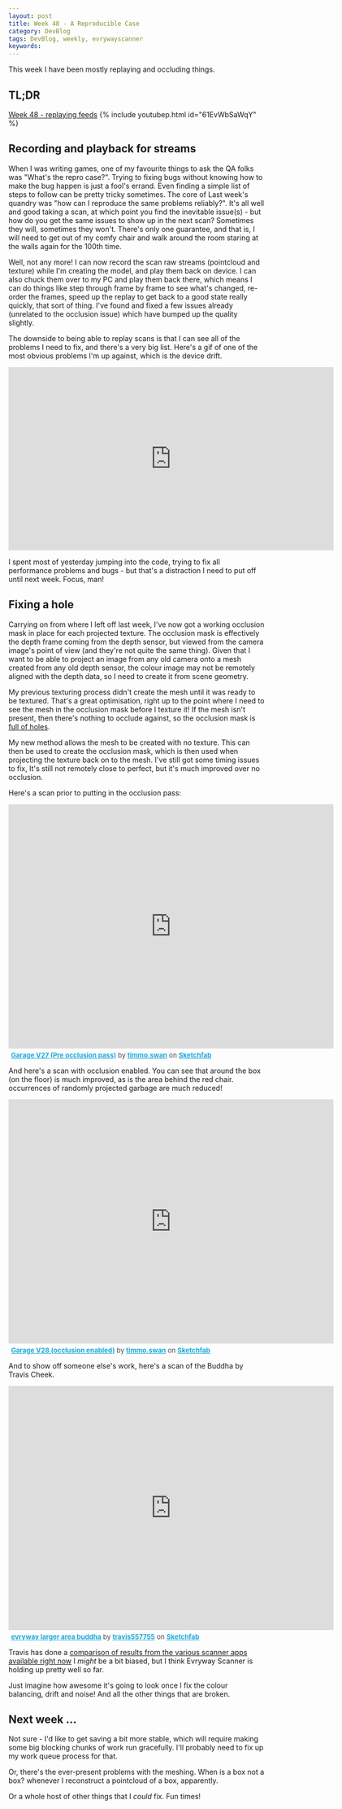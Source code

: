 ```yaml
---
layout: post
title: Week 48 - A Reproducible Case
category: DevBlog
tags: DevBlog, weekly, evrywayscanner
keywords: 
---
```


This week I have been mostly replaying and occluding things.

## TL;DR

[Week 48 - replaying feeds](https://youtu.be/61EvWbSaWqY)
{% include youtubep.html id="61EvWbSaWqY" %}




## Recording and playback for streams

When I was writing games, one of my favourite things to ask the QA folks was "What's the repro case?".
Trying to fixing bugs without knowing how to make the bug happen is just a fool's errand. Even finding
a simple list of steps to follow can be pretty tricky sometimes. The core of  Last week's quandry was
"how can I reproduce the same problems reliably?". It's all well and good
taking a scan, at which point you find the inevitable issue(s) - but how do you get the same issues
to show up in the next scan? Sometimes they will, sometimes they won't. There's only one guarantee, and
that is, I will need to get out of my comfy chair and walk around the room staring at the walls again for
the 100th time.

Well, not any more! I can now record the scan raw streams (pointcloud and texture) while I'm creating the model,
and play them back on device. I can also chuck them over to my PC and play them back there, which means
I can do things like step through frame by frame to see what's changed, re-order the frames, speed up the replay
to get back to a good state really quickly, that sort of thing. I've found and fixed a few issues already
(unrelated to the occlusion issue) which have bumped up the quality slightly.

The downside to being able to replay scans is that I can see all of the problems I need to fix, and there's
a very big list. Here's a gif of one of the most obvious problems I'm up against, which is the device drift.

<iframe src='https://gfycat.com/ifr/BasicGiantBull' frameborder='0' scrolling='no' width='640' height='360' allowfullscreen></iframe>

I spent most of yesterday jumping into the code, trying to fix all performance problems and
bugs - but that's a distraction I need to put off until next week. Focus, man!


## Fixing a hole

Carrying on from where I left off last week, I've now got a working occlusion mask in place for each projected
texture. The occlusion mask is effectively the depth frame coming from the depth sensor, but viewed from the
camera image's point of view (and they're not quite the same thing). Given that I want to be able to project
an image from any old camera onto a mesh created from any old depth sensor, the colour image may not be
remotely aligned with the depth data, so I need to create it from scene geometry.

My previous texturing process didn't create the mesh until it was ready to be textured. That's a great optimisation,
right up to the point where I need to see the mesh in the occlusion mask before I texture it! If the mesh isn't
present, then there's nothing to occlude against, so the occlusion mask is
[full of holes](https://www.youtube.com/watch?v=Q-EUwlV1bSE).

My new method allows the mesh to be created with no texture. This can then be used to create the occlusion mask,
which is then used when projecting the texture back on to the mesh. I've still got some timing issues to fix,
It's still not remotely close to perfect, but it's much improved over no occlusion.

Here's a scan prior to putting in the occlusion pass:

<div class="sketchfab-embed-wrapper"><iframe width="640" height="480" src="https://sketchfab.com/models/3c0c8625a0f9475b94bfb49d5811ff65/embed" frameborder="0" allowvr allowfullscreen mozallowfullscreen="true" webkitallowfullscreen="true" onmousewheel=""></iframe>

<p style="font-size: 13px; font-weight: normal; margin: 5px; color: #4A4A4A;">
    <a href="https://sketchfab.com/models/3c0c8625a0f9475b94bfb49d5811ff65?utm_medium=embed&utm_source=website&utm_campain=share-popup" target="_blank" style="font-weight: bold; color: #1CAAD9;">Garage V27 (Pre occlusion pass)</a>
    by <a href="https://sketchfab.com/timmo.swan?utm_medium=embed&utm_source=website&utm_campain=share-popup" target="_blank" style="font-weight: bold; color: #1CAAD9;">timmo.swan</a>
    on <a href="https://sketchfab.com?utm_medium=embed&utm_source=website&utm_campain=share-popup" target="_blank" style="font-weight: bold; color: #1CAAD9;">Sketchfab</a>
</p>
</div>

And here's a scan with occlusion enabled. You can see that around the box (on the floor) is much improved, as is
the area behind the red chair. occurrences of randomly projected garbage are much reduced!

<div class="sketchfab-embed-wrapper"><iframe width="640" height="480" src="https://sketchfab.com/models/c24a1653130b407db4882464af171426/embed" frameborder="0" allowvr allowfullscreen mozallowfullscreen="true" webkitallowfullscreen="true" onmousewheel=""></iframe>

<p style="font-size: 13px; font-weight: normal; margin: 5px; color: #4A4A4A;">
    <a href="https://sketchfab.com/models/c24a1653130b407db4882464af171426?utm_medium=embed&utm_source=website&utm_campain=share-popup" target="_blank" style="font-weight: bold; color: #1CAAD9;">Garage V28 (occlusion enabled)</a>
    by <a href="https://sketchfab.com/timmo.swan?utm_medium=embed&utm_source=website&utm_campain=share-popup" target="_blank" style="font-weight: bold; color: #1CAAD9;">timmo.swan</a>
    on <a href="https://sketchfab.com?utm_medium=embed&utm_source=website&utm_campain=share-popup" target="_blank" style="font-weight: bold; color: #1CAAD9;">Sketchfab</a>
</p>
</div>

And to show off someone else's work, here's a scan of the Buddha by Travis Cheek.

<div class="sketchfab-embed-wrapper"><iframe width="640" height="480" src="https://sketchfab.com/models/f8fc9560d1424f909d76a35b835c59bd/embed" frameborder="0" allowvr allowfullscreen mozallowfullscreen="true" webkitallowfullscreen="true" onmousewheel=""></iframe>

<p style="font-size: 13px; font-weight: normal; margin: 5px; color: #4A4A4A;">
    <a href="https://sketchfab.com/models/f8fc9560d1424f909d76a35b835c59bd?utm_medium=embed&utm_source=website&utm_campain=share-popup" target="_blank" style="font-weight: bold; color: #1CAAD9;">evryway larger area buddha</a>
    by <a href="https://sketchfab.com/travis557755?utm_medium=embed&utm_source=website&utm_campain=share-popup" target="_blank" style="font-weight: bold; color: #1CAAD9;">travis557755</a>
    on <a href="https://sketchfab.com?utm_medium=embed&utm_source=website&utm_campain=share-popup" target="_blank" style="font-weight: bold; color: #1CAAD9;">Sketchfab</a>
</p>
</div>

Travis has done a
[comparison of results from the various scanner apps available right now](https://smplelfe.wordpress.com/2017/01/19/tango-phab2pro-3d-scanners/)
I *might* be a bit biased, but I think Evryway Scanner is holding up pretty well so far.

Just imagine how awesome it's going to look once I fix the colour balancing, drift and noise! And all the other
things that are broken.


## Next week ...

Not sure - I'd like to get saving a bit more stable, which will require making some big blocking chunks of work
run gracefully. I'll probably need to fix up my work queue process for that.

Or, there's the ever-present problems with the meshing. When is a box not a box? whenever I reconstruct a pointcloud
of a box, apparently.

Or a whole host of other things that I *could* fix. Fun times!




